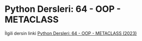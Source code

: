 # Python Dersleri: 64 - OOP - METACLASS

İlgili dersin linki [Python Dersleri: 64 - OOP - METACLASS (2023)](https://youtu.be/MIazX7NMNEU)
